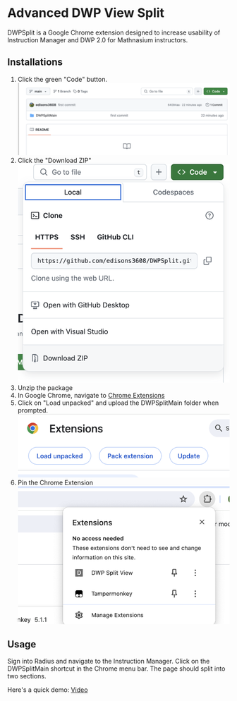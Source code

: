 # Advanced DWP View Split

DWPSplit is a Google Chrome extension designed to increase usability of Instruction Manager and DWP 2.0 for Mathnasium instructors.

## Installations

1. Click the green "Code" button.
![alt text](images/1.png)
2. Click the "Download ZIP"
![alt text](images/2.png)
3. Unzip the package
4. In Google Chrome, navigate to [Chrome Extensions](chrome://extensions/)
5. Click on "Load unpacked" and upload the DWPSplitMain folder when prompted.
![alt text](images/3.png)
6. Pin the Chrome Extension
![alt text](images/4.png)

## Usage

Sign into Radius and navigate to the Instruction Manager. Click on the DWPSplitMain shortcut in the Chrome menu bar. The page should split into two sections.

Here's a quick demo:
[Video](https://drive.google.com/file/d/14jWAWSf5oERAVNisELBcZxCDDsS30uhO/view?usp=sharing)









